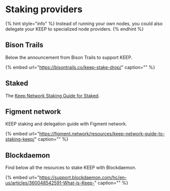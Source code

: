 # Staking providers

{% hint style="info" %}
Instead of running your own nodes, you could also delegate your KEEP to specialized node providers.
{% endhint %}

## Bison Trails

Below the announcement from Bison Trails to support KEEP.

{% embed url="https://bisontrails.co/keep-stake-drop/" caption="" %}

## Staked

The [Keep Network Staking Guide for Staked](https://docs.google.com/viewerng/viewer?url=https://staking.staked.us/hubfs/Staked%2520KEEP%2520Staking%2520Guide%2520-%2520May%25202020.pdf).

## Figment network

KEEP staking and delegation guide with Figment network.

{% embed url="https://figment.network/resources/keep-network-guide-to-staking-keep/" caption="" %}

## Blockdaemon

Find below all the resources to stake KEEP with Blockdaemon.

{% embed url="https://support.blockdaemon.com/hc/en-us/articles/360048542591-What-is-Keep-" caption="" %}

